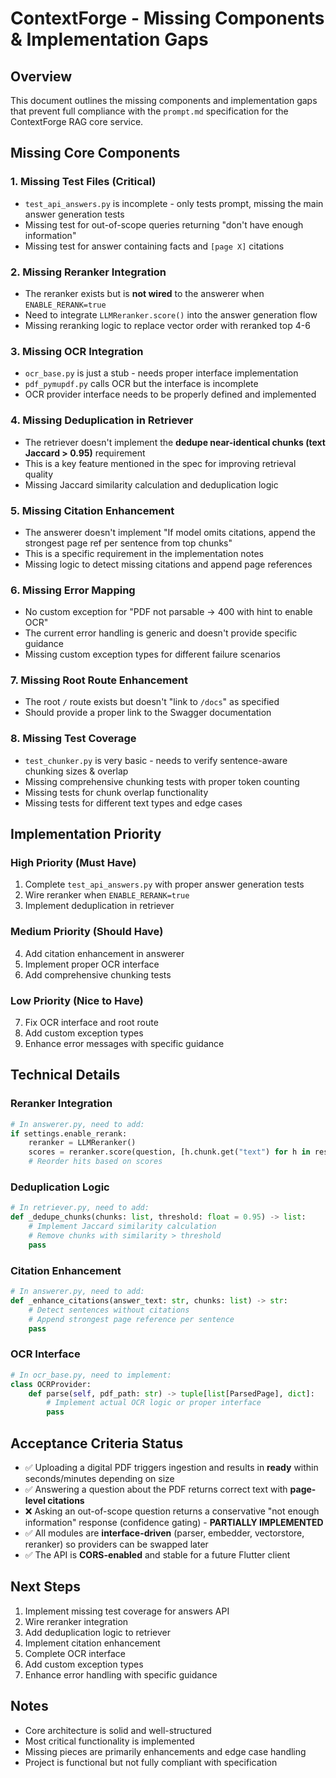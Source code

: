 # ContextForge - Missing Components & Implementation Gaps

## Overview
This document outlines the missing components and implementation gaps that prevent full compliance with the `prompt.md` specification for the ContextForge RAG core service.

## Missing Core Components

### 1. **Missing Test Files (Critical)**
- `test_api_answers.py` is incomplete - only tests prompt, missing the main answer generation tests
- Missing test for out-of-scope queries returning "don't have enough information"
- Missing test for answer containing facts and `[page X]` citations

### 2. **Missing Reranker Integration**
- The reranker exists but is **not wired** to the answerer when `ENABLE_RERANK=true`
- Need to integrate `LLMReranker.score()` into the answer generation flow
- Missing reranking logic to replace vector order with reranked top 4-6

### 3. **Missing OCR Integration**
- `ocr_base.py` is just a stub - needs proper interface implementation
- `pdf_pymupdf.py` calls OCR but the interface is incomplete
- OCR provider interface needs to be properly defined and implemented

### 4. **Missing Deduplication in Retriever**
- The retriever doesn't implement the **dedupe near-identical chunks (text Jaccard > 0.95)** requirement
- This is a key feature mentioned in the spec for improving retrieval quality
- Missing Jaccard similarity calculation and deduplication logic

### 5. **Missing Citation Enhancement**
- The answerer doesn't implement "If model omits citations, append the strongest page ref per sentence from top chunks"
- This is a specific requirement in the implementation notes
- Missing logic to detect missing citations and append page references

### 6. **Missing Error Mapping**
- No custom exception for "PDF not parsable → 400 with hint to enable OCR"
- The current error handling is generic and doesn't provide specific guidance
- Missing custom exception types for different failure scenarios

### 7. **Missing Root Route Enhancement**
- The root `/` route exists but doesn't "link to `/docs`" as specified
- Should provide a proper link to the Swagger documentation

### 8. **Missing Test Coverage**
- `test_chunker.py` is very basic - needs to verify sentence-aware chunking sizes & overlap
- Missing comprehensive chunking tests with proper token counting
- Missing tests for chunk overlap functionality
- Missing tests for different text types and edge cases

## Implementation Priority

### **High Priority (Must Have)**
1. Complete `test_api_answers.py` with proper answer generation tests
2. Wire reranker when `ENABLE_RERANK=true` 
3. Implement deduplication in retriever

### **Medium Priority (Should Have)**
4. Add citation enhancement in answerer
5. Implement proper OCR interface
6. Add comprehensive chunking tests

### **Low Priority (Nice to Have)**
7. Fix OCR interface and root route
8. Add custom exception types
9. Enhance error messages with specific guidance

## Technical Details

### Reranker Integration
```python
# In answerer.py, need to add:
if settings.enable_rerank:
    reranker = LLMReranker()
    scores = reranker.score(question, [h.chunk.get("text") for h in results.hits])
    # Reorder hits based on scores
```

### Deduplication Logic
```python
# In retriever.py, need to add:
def _dedupe_chunks(chunks: list, threshold: float = 0.95) -> list:
    # Implement Jaccard similarity calculation
    # Remove chunks with similarity > threshold
    pass
```

### Citation Enhancement
```python
# In answerer.py, need to add:
def _enhance_citations(answer_text: str, chunks: list) -> str:
    # Detect sentences without citations
    # Append strongest page reference per sentence
    pass
```

### OCR Interface
```python
# In ocr_base.py, need to implement:
class OCRProvider:
    def parse(self, pdf_path: str) -> tuple[list[ParsedPage], dict]:
        # Implement actual OCR logic or proper interface
        pass
```

## Acceptance Criteria Status

- ✅ Uploading a digital PDF triggers ingestion and results in **ready** within seconds/minutes depending on size
- ✅ Answering a question about the PDF returns correct text with **page-level citations**
- ❌ Asking an out-of-scope question returns a conservative "not enough information" response (confidence gating) - **PARTIALLY IMPLEMENTED**
- ✅ All modules are **interface-driven** (parser, embedder, vectorstore, reranker) so providers can be swapped later
- ✅ The API is **CORS-enabled** and stable for a future Flutter client

## Next Steps
1. Implement missing test coverage for answers API
2. Wire reranker integration
3. Add deduplication logic to retriever
4. Implement citation enhancement
5. Complete OCR interface
6. Add custom exception types
7. Enhance error handling with specific guidance

## Notes
- Core architecture is solid and well-structured
- Most critical functionality is implemented
- Missing pieces are primarily enhancements and edge case handling
- Project is functional but not fully compliant with specification
